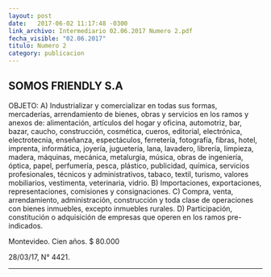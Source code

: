 ```yaml
---
layout: post
date:   2017-06-02 11:17:48 -0300
link_archivo: Intermediario 02.06.2017 Numero 2.pdf
fecha_visible: "02.06.2017"
titulo: Numero 2
category: publicacion
---
```


## SOMOS FRIENDLY S.A

OBJETO: A) Industrializar y comercializar en todas sus formas, mercaderías, arrendamiento de bienes, obras y servicios en los ramos y anexos de: alimentación, artículos del hogar y oficina, automotriz, bar, bazar, caucho, construcción, cosmética, cueros, editorial, electrónica, electrotecnia, enseñanza, espectáculos, ferretería, fotografía, fibras, hotel, imprenta, informática, joyería, juguetería, lana, lavadero, librería, limpieza, madera, máquinas, mecánica, metalurgia, música, obras de ingeniería, óptica, papel, perfumería, pesca, plástico, publicidad, química, servicios profesionales, técnicos y administrativos, tabaco, textil, turismo, valores mobiliarios, vestimenta, veterinaria, vidrio. B) Importaciones, exportaciones, representaciones, comisiones y consignaciones. C) Compra, venta, arrendamiento, administración, construcción y toda clase de operaciones con bienes inmuebles, excepto inmuebles rurales. D) Participación, constitución o adquisición de empresas que operen en los ramos pre-indicados. 

Montevideo. Cien años. $ 80.000

28/03/17, N° 4421.

---


